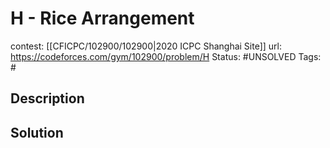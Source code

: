 # H - Rice Arrangement

contest: [[CFICPC/102900/102900|2020 ICPC Shanghai Site]]
url: https://codeforces.com/gym/102900/problem/H
Status: #UNSOLVED
Tags: #

## Description

## Solution

